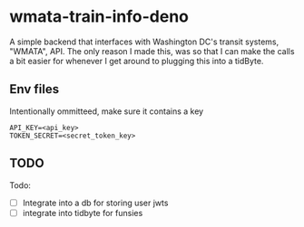 # wmata-train-info-deno
A simple backend that interfaces with Washington DC's transit systems, "WMATA", API. The only reason I made this, was so that I can make the calls a bit easier for whenever I get around to plugging this into a tidByte.

## Env files
Intentionally ommitteed, make sure it contains a key 

```
API_KEY=<api_key>
TOKEN_SECRET=<secret_token_key>
```

## TODO

Todo: 
- [ ] Integrate into a db for storing user jwts
- [ ] integrate into tidbyte for funsies
